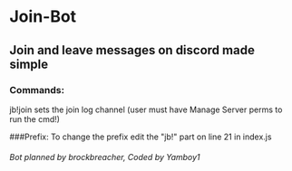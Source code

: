 # Join-Bot

## Join and leave messages on discord made simple

### Commands:
jb!join <channelid>
sets the join log channel (user must have Manage Server perms to run the cmd!) 

###Prefix:
To change the prefix edit the "jb!" part on line 21 in index.js

###### Bot planned by brockbreacher, Coded by Yamboy1
